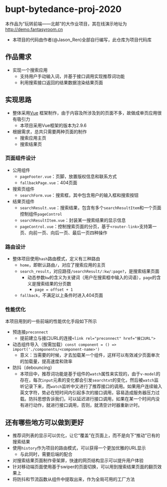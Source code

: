 # bupt-bytedance-proj-2020
本作品为“玩转前端——北邮”的大作业项目，其在线演示地址为 http://demo.fantasyroom.cn  
* 本项目的代码由作者(@Jason_Ren)全部自行编写，此仓库为项目代码库

## 作品需求
* 实现一个搜索应用
    - 支持用户手动输入词，并基于接口调用实现推荐词功能
    - 利用搜索接口返回的结果数据渲染结果页面
    
## 实现思路
* 整体采用[Vue](https://vuejs.org/) 框架制作，由于内容及所涉及到的页面不多，故做成单页应用很有吸引力
    - 本项目采用Vue框架的版本为2.9.6
* 根据需求，总共只需要两种页面的制作
    - 搜索应用主页
    - 搜索结果页
    
### 页面组件设计
* 公用组件
    - `pageFooter.vue`：页脚，放置版权信息和联系方式
    - `fallbackPage.vue`：404页面
* 搜索页组件
    - `searchForm.vue`：搜索框，其中包含用户的输入框和搜索按钮
* 结果页组件
    - `searchResult.vue`：搜索结果，包含有多个`searchResultItem`和一个页面控制组件`pageControl`
    - `searchResultItem.vue`：封装某一搜索结果的显示信息
    - `pageControl.vue`：控制搜索页面的分页，基于`<router-link>`支持第一页、向前一页、向后一页、最后一页四种操作
    
### 路由设计
* 整体项目使用`hash`路由模式，定义有三种路由
    - `home`，即默认路由`/`，对应了搜索应用的主页
    - `search_result`，对应路径`/searchResult/:kw/:page?`，是搜索结果页面
        * 动态参数`kw`的含义为关键词（用户在搜索框中输入的词语），`page`的含义是搜索结果的分页数
            - `page = offset + 1`
    - `fallback`，不满足以上条件时进入404页面
    
### 性能优化
本项目用到的一些前端的性能优化手段如下所示
* 预连接`preconnect`
    - 提前建立与接口URL的连接`<link rel="preconnect" href="接口URL">`
* 动态组件导入（按需加载）`const component = () => import('./components/<component-name>')`
    - 意义：当需要的时候，才去加载某一个组件，这样可以有效减少页面单次的加载量，提高速度和效率
* 防抖（debouncing）
    - 本项目中，推荐词功能是基于组件的`watch`属性来实现的，由于`v-model`的存在，每次`input`元素的变化都会引发`searchtxt`的变化，然后被`watch`监听记录下来，而`watch`监听中又进行了推荐接口的调用。如果用户连续输入英文字符，势必在短时间内引起多次的接口调用，容易造成服务器压力过载。防抖思想告诉我们，可以延迟进行接口调用，如果在某一个时间内没有进行动作，就进行接口调用，否则，就清空计时器重新计时。

## 还有哪些地方可以做到更好
* 推荐词列表的显示可以优化，让它“覆盖”在页面上，而不是向下“推动”已有的搜索结果
* 使用`history`作为项目的路由模式，可以获得一个更加优雅的URL显示
    - 与此同时，需要后端的配合
* 对搜索结果页面制作骨架屏，快速的网页结构显示可以提升用户体验
* 针对移动端页面使用基于swiper的页面切换，可以用到搜索结果页面的翻页效果上
* 将防抖和节流函数从组件中提取出来，作为全局可用的工厂方法